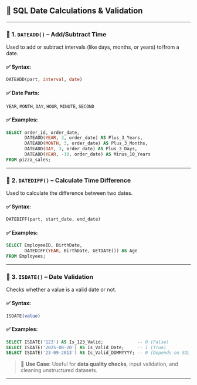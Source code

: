 
## 🧮 **SQL Date Calculations & Validation**

---

### 🔸 **1. `DATEADD()` – Add/Subtract Time**

Used to add or subtract intervals (like days, months, or years) to/from a date.

#### ✅ **Syntax**:

```sql
DATEADD(part, interval, date)
```

#### ✅ **Date Parts**:

`YEAR`, `MONTH`, `DAY`, `HOUR`, `MINUTE`, `SECOND`

#### ✅ **Examples**:

```sql
SELECT order_id, order_date,
       DATEADD(YEAR, 3, order_date) AS Plus_3_Years,
       DATEADD(MONTH, 3, order_date) AS Plus_3_Months,
       DATEADD(DAY, 3, order_date) AS Plus_3_Days,
       DATEADD(YEAR, -10, order_date) AS Minus_10_Years
FROM pizza_sales;
```

---

### 🔸 **2. `DATEDIFF()` – Calculate Time Difference**

Used to calculate the difference between two dates.

#### ✅ **Syntax**:

```sql
DATEDIFF(part, start_date, end_date)
```

#### ✅ **Examples**:

```sql
SELECT EmployeeID, BirthDate,
       DATEDIFF(YEAR, BirthDate, GETDATE()) AS Age
FROM Employees;
```

---

### 🔸 **3. `ISDATE()` – Date Validation**

Checks whether a value is a valid date or not.

#### ✅ **Syntax**:

```sql
ISDATE(value)
```

#### ✅ **Examples**:

```sql
SELECT ISDATE('123') AS Is_123_Valid;             -- 0 (False)
SELECT ISDATE('2025-08-20') AS Is_Valid_Date;     -- 1 (True)
SELECT ISDATE('23-09-2013') AS Is_Valid_DDMMYYYY; -- 0 (Depends on SQL settings)
```

> 🧠 **Use Case**: Useful for **data quality checks**, input validation, and cleaning unstructured datasets.

---


